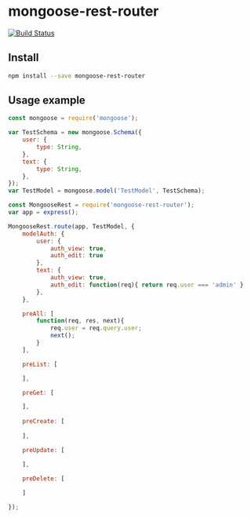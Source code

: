 # mongoose-rest-router

[![Build Status](https://travis-ci.org/vpalmisano/mongoose-rest-router.png)](https://travis-ci.org/vpalmisano/mongoose-rest-router)

## Install

```sh
npm install --save mongoose-rest-router
```

## Usage example


```javascript
const mongoose = require('mongoose');

var TestSchema = new mongoose.Schema({
    user: { 
        type: String,
    },
    text: { 
        type: String,
    },
});
var TestModel = mongoose.model('TestModel', TestSchema);
```

```javascript
const MongooseRest = require('mongoose-rest-router');
var app = express();

MongooseRest.route(app, TestModel, {
    modelAuth: {
        user: {
            auth_view: true,
            auth_edit: true
        },
        text: {
            auth_view: true,
            auth_edit: function(req){ return req.user === 'admin' }
        },
    },

    preAll: [
        function(req, res, next){
            req.user = req.query.user;
            next();
        }
    ],

    preList: [

    ],

    preGet: [

    ],
    
    preCreate: [
        
    ],

    preUpdate: [

    ],
    
    preDelete: [

    ]

});

```